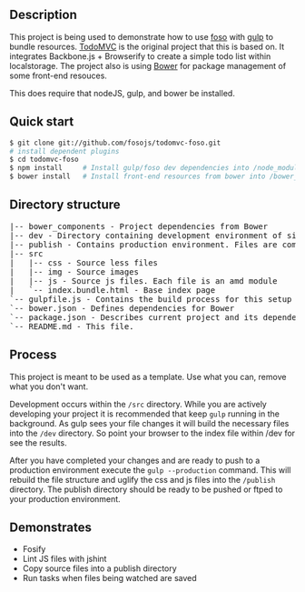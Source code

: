 ## Description

This project is being used to demonstrate how to use [foso][] with [gulp][] to bundle resources. [TodoMVC][] is the original project that this is based on.  It integrates Backbone.js + Browserify to create a simple todo list within localstorage. The project also is using [Bower][] for package management of some front-end resouces.

This does require that nodeJS, gulp, and bower be installed.

## Quick start

```sh
$ git clone git://github.com/fosojs/todomvc-foso.git
# install dependent plugins
$ cd todomvc-foso
$ npm install     # Install gulp/foso dev dependencies into /node_modules
$ bower install   # Install front-end resources from bower into /bower_components
```

## Directory structure
<pre>
|-- bower_components - Project dependencies from Bower
|-- dev - Directory containing development environment of site for testing.
|-- publish - Contains production environment. Files are compressed.
|-- src
|   |-- css - Source less files
|   |-- img - Source images
|   |-- js - Source js files. Each file is an amd module
|   `-- index.bundle.html - Base index page
`-- gulpfile.js - Contains the build process for this setup
`-- bower.json - Defines dependencies for Bower
`-- package.json - Describes current project and its dependencies
`-- README.md - This file.
</pre>
## Process
This project is meant to be used as a template. Use what you can, remove what you don't want.

Development occurs within the `/src` directory. While you are actively developing your project it is recommended that keep `gulp` running in the background.  As gulp sees your file changes it will build the necessary files into the `/dev` directory.  So point your browser to the index file within /dev for see the results.

After you have completed your changes and are ready to push to a production environment execute the `gulp --production` command.  This will rebuild the file structure and uglify the css and js files into the `/publish` directory. The publish directory should be ready to be pushed or ftped to your production environment.

## Demonstrates

* Fosify
* Lint JS files with jshint
* Copy source files into a publish directory
* Run tasks when files being watched are saved


[todoMVC]: http://addyosmani.github.com/todomvc
[gulp]: https://github.com/gulpjs/gulp
[bower]: https://github.com/twitter/bower
[foso]: https://github.com/fosojs/foso
